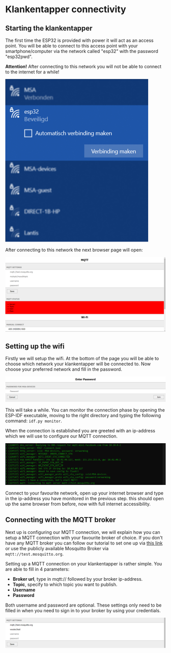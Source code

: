 # Klankentapper connectivity

## Starting the klankentapper

The first time the ESP32 is provided with power it will act as an access point. You will be able to connect to this access point with your smartphone/computer via the network called "esp32" with the password "esp32pwd".

**Attention!** After connecting to this network you will not be able to connect to the internet for a while!

![Access point](/documentation/imgs/wifi_access_point.png)

After connecting to this network the next browser page will open:

![Browser page](/documentation/imgs/wifi_browser.png)

## Setting up the wifi

Firstly we will setup the wifi. At the bottom of the page you will be able to choose which network your klankentapper will be connected to. Now choose your preferred network and fill in the password.

![Wifi password](/documentation/imgs/wifi_password.png)

This will take a while. You can monitor the connection phase by opening the ESP-IDF executable, moving to the right directory and typing the following command: `idf.py monitor`.

When the connection is established you are greeted with an ip-address which we will use to configure our MQTT connection.

![Connected](/documentation/imgs/wifi_connection.png)

Connect to your favourite network, open up your internet browser and type in the ip-address you have monitored in the previous step. this should open up the same browser from before, now with full internet accessibility.

## Connecting with the MQTT broker

Next up is configuring our MQTT connection, we will explain how you can setup a MQTT connection with your favourite broker of choice. If you don't have any MQTT broker you can follow our tutorial to set one up via [this link](data_processing.md#mqtt-broker) or use the publicly available Mosquitto Broker via `mqtt://test.mosquitto.org`.

Setting up a MQTT connection on your klankentapper is rather simple. You are able to fill in 4 parameters:

- **Broker url**, type in mqtt:// followed by your broker ip-address.
- **Topic**, specify to which topic you want to publish.
- **Username**
- **Password**

Both username and password are optional. These settings only need to be filled in when you need to sign in to your broker by using your credentials.

![MQTT settings](/documentation/imgs/mqtt_settings.png)